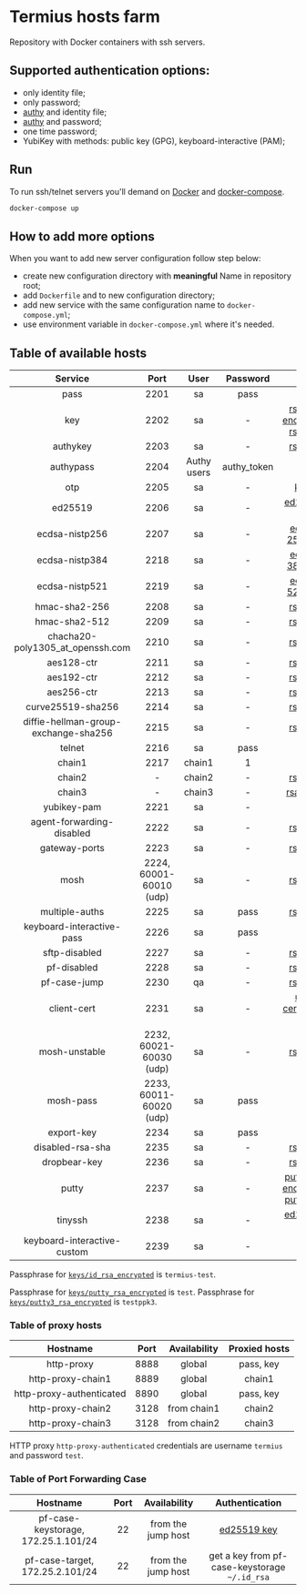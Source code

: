 # Termius hosts farm

Repository with Docker containers with ssh servers.

## Supported authentication options:

- only identity file;
- only password;
- [authy](https://www.authy.com) and identity file;
- [authy](https://www.authy.com) and password;
- one time password;
- YubiKey with methods: public key (GPG), keyboard-interactive (PAM);

## Run

To run ssh/telnet servers you'll demand on [Docker](https://www.docker.com)
and [docker-compose](https://pypi.python.org/pypi/docker-compose).

```bash
docker-compose up
```

## How to add more options

When you want to add new server configuration follow step below:

- create new configuration directory with **meaningful** Name in repository root;
- add `Dockerfile` and to new configuration directory;
- add new service with the same configuration name to `docker-compose.yml`;
- use environment variable in `docker-compose.yml` where it's needed.

## Table of available hosts

|               Service                |          Port           |    User     |  Password   |                                        Key                                        |
|:------------------------------------:|:-----------------------:|:-----------:|:-----------:|:---------------------------------------------------------------------------------:|
|                 pass                 |          2201           |     sa      |    pass     |                                         -                                         |
|                 key                  |          2202           |     sa      |      -      |     [rsa key](/keys/id_rsa) <br/> [encrypted rsa key](/keys/id_rsa_encrypted)     |
|               authykey               |          2203           |     sa      |      -      |                              [rsa key](/keys/id_rsa)                              |
|              authypass               |          2204           | Authy users | authy_token |                                         -                                         |
|                 otp                  |          2205           |     sa      |      -      |                               [keys](/otp/keys.txt)                               |
|               ed25519                |          2206           |     sa      |      -      |                          [ed25519 key](/keys/id_ed25519)                          |
|            ecdsa-nistp256            |          2207           |     sa      |      -      |                     [ecDSA 256 key](/keys/id_ecdsa_nistp256)                      |
|            ecdsa-nistp384            |          2218           |     sa      |      -      |                     [ecDSA 384 key](/keys/id_ecdsa_nistp384)                      |
|            ecdsa-nistp521            |          2219           |     sa      |      -      |                     [ecDSA 521 key](/keys/id_ecdsa_nistp521)                      |
|            hmac-sha2-256             |          2208           |     sa      |      -      |                              [rsa key](/keys/id_rsa)                              |
|            hmac-sha2-512             |          2209           |     sa      |      -      |                              [rsa key](/keys/id_rsa)                              |
|   chacha20-poly1305_at_openssh.com   |          2210           |     sa      |      -      |                              [rsa key](/keys/id_rsa)                              |
|              aes128-ctr              |          2211           |     sa      |      -      |                              [rsa key](/keys/id_rsa)                              |
|              aes192-ctr              |          2212           |     sa      |      -      |                              [rsa key](/keys/id_rsa)                              |
|              aes256-ctr              |          2213           |     sa      |      -      |                              [rsa key](/keys/id_rsa)                              |
|          curve25519-sha256           |          2214           |     sa      |      -      |                              [rsa key](/keys/id_rsa)                              |
| diffie-hellman-group-exchange-sha256 |          2215           |     sa      |      -      |                              [rsa key](/keys/id_rsa)                              |
|                telnet                |          2216           |     sa      |    pass     |                                         -                                         |
|                chain1                |          2217           |   chain1    |      1      |                                         -                                         |
|                chain2                |            -            |   chain2    |      -      |                              [rsa key](/keys/id_rsa)                              |
|                chain3                |            -            |   chain3    |      -      |                             [rsa1 key](/keys/id_rsa1)                             |
|             yubikey-pam              |          2221           |     sa      |      -      |                                         -                                         |
|      agent-forwarding-disabled       |          2222           |     sa      |      -      |                              [rsa key](/keys/id_rsa)                              |
|            gateway-ports             |          2223           |     sa      |      -      |                              [rsa key](/keys/id_rsa)                              |
|                 mosh                 | 2224, 60001-60010 (udp) |     sa      |      -      |                              [rsa key](/keys/id_rsa)                              |
|            multiple-auths            |          2225           |     sa      |    pass     |                              [rsa key](/keys/id_rsa)                              |
|      keyboard-interactive-pass       |          2226           |     sa      |    pass     |                                         -                                         |
|            sftp-disabled             |          2227           |     sa      |      -      |                              [rsa key](/keys/id_rsa)                              |
|             pf-disabled              |          2228           |     sa      |      -      |                              [rsa key](/keys/id_rsa)                              |
|             pf-case-jump             |          2230           |     qa      |      -      |                              [rsa key](/keys/id_rsa)                              |
|             client-cert              |          2231           |     sa      |      -      |                   [user certificate key](/client-cert/user-key)                   |
|            mosh-unstable             | 2232, 60021-60030 (udp) |     sa      |      -      |                              [rsa key](/keys/id_rsa)                              |
|              mosh-pass               | 2233, 60011-60020 (udp) |     sa      |    pass     |                                         -                                         |
|              export-key              |          2234           |     sa      |    pass     |                                         -                                         |
|           disabled-rsa-sha           |          2235           |     sa      |      -      |                              [rsa key](/keys/id_rsa)                              |
|             dropbear-key             |          2236           |     sa      |      -      |                              [rsa key](/keys/id_rsa)                              |
|                putty                 |          2237           |     sa      |      -      | [putty key](/keys/putty_rsa)<br/>[encrypted putty key](/keys/putty_rsa_encrypted) |
|               tinyssh                |          2238           |     sa      |      -      |                          [ed25519 key](/keys/id_ed25519)                          |
|     keyboard-interactive-custom      |          2239           |     sa      |      -      |                                         -                                         |

Passphrase for [`keys/id_rsa_encrypted`](/keys/id_rsa_encrypted) is `termius-test`.

Passphrase for [`keys/putty_rsa_encrypted`](/keys/putty_rsa_encrypted) is `test`.
Passphrase for [`keys/putty3_rsa_encrypted`](/keys/putty3_rsa_encrypted) is `testppk3`.

### Table of proxy hosts

|         Hostname         | Port | Availability | Proxied hosts |
|:------------------------:|:----:|:------------:|:-------------:|
|        http-proxy        | 8888 |    global    |   pass, key   |
|    http-proxy-chain1     | 8889 |    global    |    chain1     |
| http-proxy-authenticated | 8890 |    global    |   pass, key   |
|    http-proxy-chain2     | 3128 | from chain1  |    chain2     |
|    http-proxy-chain3     | 3128 | from chain2  |    chain3     |

HTTP proxy `http-proxy-authenticated` credentials are username `termius` and password `test`.

### Table of Port Forwarding Case

|              Hostname               | Port |    Availability    |                Authentication                 |
|:-----------------------------------:|:----:|:------------------:|:---------------------------------------------:|
| pf-case-keystorage, 172.25.1.101/24 |  22  | from the jump host |      [ed25519 key](/keys/id_ed25519.pub)      |
|   pf-case-target, 172.25.2.101/24   |  22  | from the jump host | get a key from pf-case-keystorage `~/.id_rsa` |

